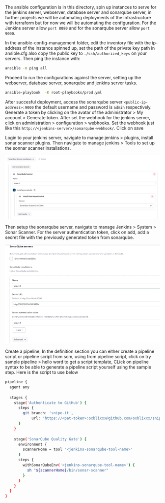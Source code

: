 The ansible configuration is in this directory, spin up instances to serve for the jenkins server, webserver, database server and sonarqube server, in further projects we will be automating deployments of the infrastructure with terraform but for now we will be automating the configuration. For the Jenkins server allow `port 8080` and for the sonarqube server allow `port 9000`.

In the ansible-config-management folder, edit the inventory file with the ip-address of the instance spinned up, set the path of the private key path in ansible.cfg also copy the public key to `./ssh/authorized_keys` on your servers. Then ping the instance with:

```sh
ansible -m ping all
```

Proceed to run the configurations against the server, setting up the webserver, database server, sonarqube and jenkins server tasks.

```sh
ansible-playbook  -K root-playbooks/prod.yml
```

After succesful deployment, access the sonarqube server `<public-ip-address>:9000` the default username and password is `admin` respectively. Generate a token by clicking on the avatar of the administrator > My account > Generate token. After set the webhook for the jenkins server, click on administration > configuration > webhooks. Set the webhook just like this `http://<jenkins-server>/sonarqube-webhook/`. Click on save

Login to your jenkins server, navigate to manage jenkins > plugins, install sonar scanner plugins. Then navigate to manage jenkins > Tools to set up the sonnar scanner installations. 

![sonar-installation](./images/sonar-install.png)

Then setup the sonarqube server, navigate to manage Jenkins > System > Sonar Scanner. For the server authentication token, click on add, add a secret file with the previously generated token from sonarqube.

![sonar-installation](./images/sonar-server.png)


Create a pipeline, In the definition section you can either create a pipeline script or pipeline script from scm, using from pipeline script, click on try sample pipeline > hello word to get a script template, CLick on pipeline syntax to be able to generate a pipeline script yourself using the sample step. Here is the script to use below

```sh
pipeline {
  agent any

  stages {
    stage('Authenticate to GitHub') {
      steps {
        git branch: 'snipe-it',
            url: 'https://<pat-token>:oxblixxx@github.com/oxblixxx/snipe-it/'
      }
    }

    stage('SonarQube Quality Gate') {
      environment {
        scannerHome = tool '<jenkins-sonarqube-tool-name>'
      }
      steps {
        withSonarQubeEnv('<jenkins-sonarqube-tool-name>') {
          sh "${scannerHome}/bin/sonar-scanner"
        }
      }
    }
  }
}

```







